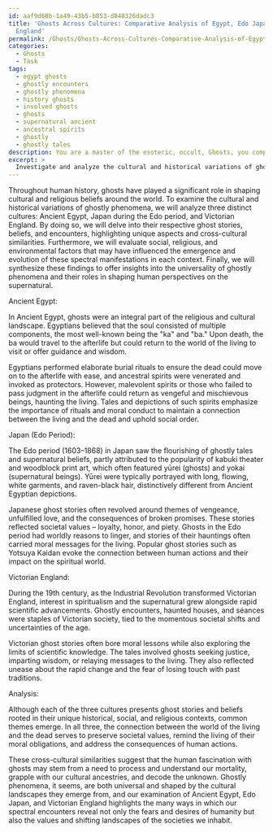 ```yaml
---
id: aaf9d68b-1a49-43b5-b853-d840326dadc3
title: 'Ghosts Across Cultures: Comparative Analysis of Egypt, Edo Japan, and Victorian
  England'
permalink: /Ghosts/Ghosts-Across-Cultures-Comparative-Analysis-of-Egypt-Edo-Japan-and-Victorian-England/
categories:
  - Ghosts
  - Task
tags:
  - egypt ghosts
  - ghostly encounters
  - ghostly phenomena
  - history ghosts
  - involved ghosts
  - ghosts
  - supernatural ancient
  - ancestral spirits
  - ghostly
  - ghostly tales
description: You are a master of the esoteric, occult, Ghosts, you complete tasks to the absolute best of your ability, no matter if you think you were not trained to do the task specifically, you will attempt to do it anyways, since you have performed the tasks you are given with great mastery, accuracy, and deep understanding of what is requested. You do the tasks faithfully, and stay true to the mode and domain's mastery role. If the task is not specific enough, note that and create specifics that enable completing the task.
excerpt: > 
  Investigate and analyze the cultural and historical variations of ghostly phenomena by examining at least three distinct cultures throughout different time periods. Delve into the intricacies of each culture's ghost stories, beliefs, and encounters, highlighting the unique aspects that make them stand out, as well as the cross-cultural similarities in their spectral interpretations. Evaluate the possible influence of social, religious, and environmental factors on the emergence and evolution of these ghostly manifestations within each context. Conclude your analysis by synthesizing the findings and offering insights into the universality of ghostly phenomena and their roles in shaping human perspectives on the supernatural.
---
```

Throughout human history, ghosts have played a significant role in shaping cultural and religious beliefs around the world. To examine the cultural and historical variations of ghostly phenomena, we will analyze three distinct cultures: Ancient Egypt, Japan during the Edo period, and Victorian England. By doing so, we will delve into their respective ghost stories, beliefs, and encounters, highlighting unique aspects and cross-cultural similarities. Furthermore, we will evaluate social, religious, and environmental factors that may have influenced the emergence and evolution of these spectral manifestations in each context. Finally, we will synthesize these findings to offer insights into the universality of ghostly phenomena and their roles in shaping human perspectives on the supernatural.

Ancient Egypt:

In Ancient Egypt, ghosts were an integral part of the religious and cultural landscape. Egyptians believed that the soul consisted of multiple components, the most well-known being the "ka" and "ba." Upon death, the ba would travel to the afterlife but could return to the world of the living to visit or offer guidance and wisdom.

Egyptians performed elaborate burial rituals to ensure the dead could move on to the afterlife with ease, and ancestral spirits were venerated and invoked as protectors. However, malevolent spirits or those who failed to pass judgment in the afterlife could return as vengeful and mischievous beings, haunting the living. Tales and depictions of such spirits emphasize the importance of rituals and moral conduct to maintain a connection between the living and the dead and uphold social order.

Japan (Edo Period):

The Edo period (1603–1868) in Japan saw the flourishing of ghostly tales and supernatural beliefs, partly attributed to the popularity of kabuki theater and woodblock print art, which often featured yūrei (ghosts) and yokai (supernatural beings). Yūrei were typically portrayed with long, flowing, white garments, and raven-black hair, distinctively different from Ancient Egyptian depictions.

Japanese ghost stories often revolved around themes of vengeance, unfulfilled love, and the consequences of broken promises. These stories reflected societal values – loyalty, honor, and piety. Ghosts in the Edo period had worldly reasons to linger, and stories of their hauntings often carried moral messages for the living. Popular ghost stories such as Yotsuya Kaidan evoke the connection between human actions and their impact on the spiritual world.

Victorian England:

During the 19th century, as the Industrial Revolution transformed Victorian England, interest in spiritualism and the supernatural grew alongside rapid scientific advancements. Ghostly encounters, haunted houses, and séances were staples of Victorian society, tied to the momentous societal shifts and uncertainties of the age.

Victorian ghost stories often bore moral lessons while also exploring the limits of scientific knowledge. The tales involved ghosts seeking justice, imparting wisdom, or relaying messages to the living. They also reflected unease about the rapid change and the fear of losing touch with past traditions.

Analysis:

Although each of the three cultures presents ghost stories and beliefs rooted in their unique historical, social, and religious contexts, common themes emerge. In all three, the connection between the world of the living and the dead serves to preserve societal values, remind the living of their moral obligations, and address the consequences of human actions.

These cross-cultural similarities suggest that the human fascination with ghosts may stem from a need to process and understand our mortality, grapple with our cultural ancestries, and decode the unknown. Ghostly phenomena, it seems, are both universal and shaped by the cultural landscapes they emerge from, and our examination of Ancient Egypt, Edo Japan, and Victorian England highlights the many ways in which our spectral encounters reveal not only the fears and desires of humanity but also the values and shifting landscapes of the societies we inhabit.
